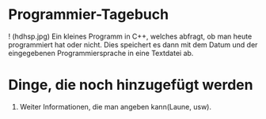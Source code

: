 # Programmier-Tagebuch
! (hdhsp.jpg)
Ein kleines Programm in C++, welches abfragt, ob man heute programmiert hat oder nicht. Dies speichert es dann mit dem Datum und der eingegebenen Programmiersprache in eine Textdatei ab.
# Dinge, die noch hinzugefügt werden
1. Weiter Informationen, die man angeben kann(Laune, usw).
